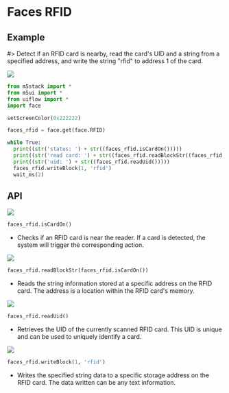 # Faces RFID

## Example

#> Detect if an RFID card is nearby, read the card's UID and a string from a specified address, and write the string "rfid" to address 1 of the card.

<img class="blockly_svg" src="https://m5stack.oss-cn-shenzhen.aliyuncs.com/resource/docs/static/assets/img/uiflow/blockly/modules/face_rfid/uiflow_block_face_rfid_demo.svg">

```python
from m5stack import *
from m5ui import *
from uiflow import *
import face

setScreenColor(0x222222)

faces_rfid = face.get(face.RFID)

while True:
  print((str('status: ') + str((faces_rfid.isCardOn()))))
  print((str('read card: ') + str((faces_rfid.readBlockStr((faces_rfid.isCardOn()))))))
  print((str('uid: ') + str((faces_rfid.readUid()))))
  faces_rfid.writeBlock(1, 'rfid')
  wait_ms(2)
```

## API

<img class="blockly_svg" src="https://m5stack.oss-cn-shenzhen.aliyuncs.com/resource/docs/static/assets/img/uiflow/blockly/modules/face_rfid/uiflow_block_faces_rfid_cardOn.svg">

```python
faces_rfid.isCardOn()
```

- Checks if an RFID card is near the reader. If a card is detected, the system will trigger the corresponding action.

<img class="blockly_svg" src="https://m5stack.oss-cn-shenzhen.aliyuncs.com/resource/docs/static/assets/img/uiflow/blockly/modules/face_rfid/uiflow_block_faces_rfid_readStr.svg">

```python
faces_rfid.readBlockStr(faces_rfid.isCardOn())
```

- Reads the string information stored at a specific address on the RFID card. The address is a location within the RFID card's memory.

<img class="blockly_svg" src="https://m5stack.oss-cn-shenzhen.aliyuncs.com/resource/docs/static/assets/img/uiflow/blockly/modules/face_rfid/uiflow_block_faces_rfid_uid.svg">

```python
faces_rfid.readUid()
```

- Retrieves the UID of the currently scanned RFID card. This UID is unique and can be used to uniquely identify a card.

<img class="blockly_svg" src="https://m5stack.oss-cn-shenzhen.aliyuncs.com/resource/docs/static/assets/img/uiflow/blockly/modules/face_rfid/uiflow_block_faces_write_block.svg">

```python
faces_rfid.writeBlock(1, 'rfid')
```

- Writes the specified string data to a specific storage address on the RFID card. The data written can be any text information.